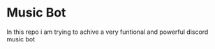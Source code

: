 <h1>Music Bot</h1>
<p>In this repo i am trying to achive a very funtional and powerful discord music bot </p>
